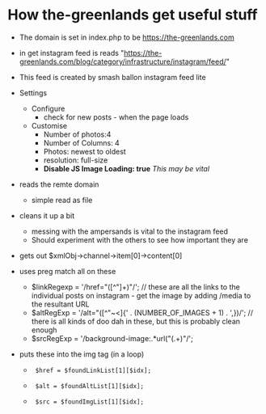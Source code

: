 # How the-greenlands get useful stuff

* The domain is set in index.php to be https://the-greenlands.com
* in get instagram feed is reads "https://the-greenlands.com/blog/category/infrastructure/instagram/feed/"
* This feed is created by smash ballon instagram feed lite
* Settings
  * Configure
    * check for new posts - when the page loads
  * Customise
    * Number of photos:4
    * Number of Columns: 4
    * Photos: newest to oldest
    * resolution: full-size 
    * **Disable JS Image Loading: true** _This may be vital_ 
    
* reads the remte domain
  * simple read as file
* cleans it up a bit
  * messing with the ampersands is vital to the instagram feed
  * Should experiment with the others to see how important they are
* gets out $xmlObj->channel->item[0]->content[0]
* uses preg match all on these 
  *    $linkRegexp = '/href="([^"]+)"/'; // these are all the links to the individual posts on instagram - get the image by adding /media to the resultant URL
  *    $altRegExp = '/alt="([^"~<]{' . (NUMBER_OF_IMAGES + 1) . ',})/'; // there is all kinds of doo dah in these, but this is probably clean enough
  *    $srcRegExp = '/background-image:.*url\(&quot;(.+)&quot;/';
* puts these into the img tag (in a loop)
  *      $href = $foundLinkList[1][$idx];
  *      $alt = $foundAltList[1][$idx];
  *      $src = $foundImgList[1][$idx];

